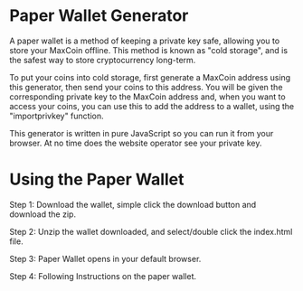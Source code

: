 Paper Wallet Generator
======================

A paper wallet is a method of keeping a private key safe, allowing you to store your MaxCoin offline. This method is known as "cold storage", and is the safest way to store cryptocurrency long-term.

To put your coins into cold storage, first generate a MaxCoin address using this generator, then send your coins to this address. You will be given the corresponding private key to the MaxCoin address and, when you want to access your coins, you can use this to add the address to a wallet, using the "importprivkey" function.

This generator is written in pure JavaScript so you can run it from your browser. At no time does the website operator see your private key.

Using the Paper Wallet
======================
Step 1: Download the wallet, simple click the download button and download the zip.

Step 2: Unzip the wallet downloaded, and select/double click the index.html file.

Step 3: Paper Wallet opens in your default browser.

Step 4: Following Instructions on the paper wallet.
